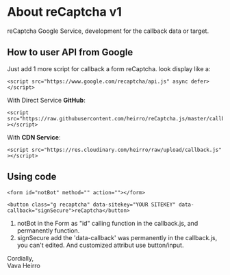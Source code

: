 # About reCaptcha v1

reCaptcha Google Service, development for the callback data or target.

## How to user API from Google

Just add 1 more script for callback a form reCaptcha. look display like a:
```
<script src="https://www.google.com/recaptcha/api.js" async defer></script>
```
With Direct Service **GitHub**:
```
<script src="https://raw.githubusercontent.com/heirro/reCaptcha.js/master/callback.js" ></script>
```
With **CDN Service**:
```
<script src="https://res.cloudinary.com/heirro/raw/upload/callback.js" ></script>
```

## Using code
```
<form id="notBot" method="" action=""></form>
```
```
<button class="g recaptcha" data-sitekey="YOUR SITEKEY" data-callback="signSecure">reCaptcha</button>
```
1. notBot in the Form as "id" calling function in the callback.js, and permanently function.
2. signSecure add the 'data-callback' was permanently in the callback.js, you can't edited. And customized attribut use button/input.

Cordially, <br/>
Vava Heirro

